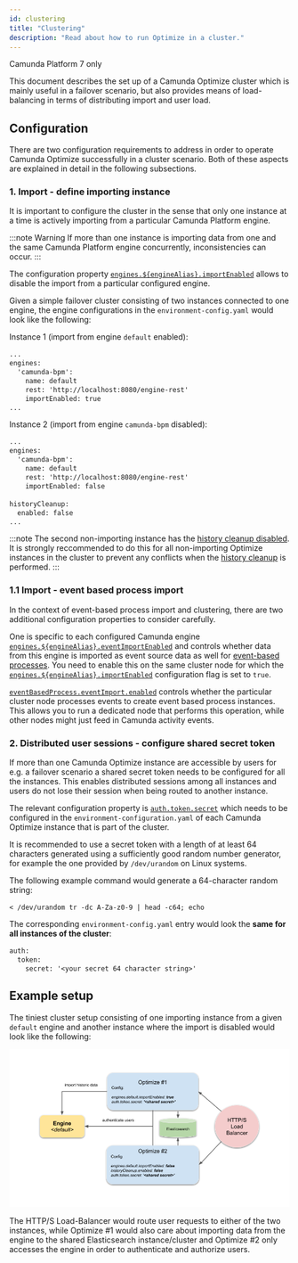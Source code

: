 ```yaml
---
id: clustering
title: "Clustering"
description: "Read about how to run Optimize in a cluster."
---
```


<span class="badge badge--platform">Camunda Platform 7 only</span>

This document describes the set up of a Camunda Optimize cluster which is mainly useful in a failover scenario, but also provides means of load-balancing in terms of distributing import and user load.

## Configuration

There are two configuration requirements to address in order to operate Camunda Optimize successfully in a cluster scenario.
Both of these aspects are explained in detail in the following subsections.

### 1. Import - define importing instance

It is important to configure the cluster in the sense that only one instance at a time is actively importing from a particular Camunda Platform engine.

:::note Warning
If more than one instance is importing data from one and the same Camunda Platform engine concurrently, inconsistencies can occur.
:::

The configuration property [`engines.${engineAlias}.importEnabled`](../configuration/#connection-to-camunda-platform) allows to disable the import from a particular configured engine.

Given a simple failover cluster consisting of two instances connected to one engine, the engine configurations in the `environment-config.yaml` would look like the following:

Instance 1 (import from engine `default` enabled):

```
...
engines:
  'camunda-bpm':
    name: default
    rest: 'http://localhost:8080/engine-rest'
    importEnabled: true
...
```

Instance 2 (import from engine `camunda-bpm` disabled):

```
...
engines:
  'camunda-bpm':
    name: default
    rest: 'http://localhost:8080/engine-rest'
    importEnabled: false

historyCleanup:
  enabled: false
...
```

:::note
The second non-importing instance has the [history cleanup disabled](../configuration/#history-cleanup-settings). It is strongly reccommended to do this for all non-importing Optimize instances in the cluster to prevent any conflicts when the [history cleanup](../history-cleanup/) is performed.
:::

### 1.1 Import - event based process import

In the context of event-based process import and clustering, there are two additional configuration properties to consider carefully.

One is specific to each configured Camunda engine [`engines.${engineAlias}.eventImportEnabled`](../configuration/#connection-to-camunda-platform) and controls whether data from this engine is imported as event source data as well for [event-based processes](./../../../components/optimize/userguide/additional-features/event-based-processes.md). You need to enable this on the same cluster node for which the [`engines.${engineAlias}.importEnabled`](../configuration/#connection-to-camunda-platform) configuration flag is set to `true`.

[`eventBasedProcess.eventImport.enabled`](../configuration/#event-based-process-configuration) controls whether the particular cluster node processes events to create event based process instances. This allows you to run a dedicated node that performs this operation, while other nodes might just feed in Camunda activity events.

### 2. Distributed user sessions - configure shared secret token

If more than one Camunda Optimize instance are accessible by users for e.g. a failover scenario a shared secret token needs to be configured for all the instances.
This enables distributed sessions among all instances and users do not lose their session when being routed to another instance.

The relevant configuration property is [`auth.token.secret`](../configuration/#security) which needs to be configured in the `environment-configuration.yaml` of each Camunda Optimize instance that is part of the cluster.

It is recommended to use a secret token with a length of at least 64 characters generated using a sufficiently good random number generator, for example the one provided by `/dev/urandom` on Linux systems.

The following example command would generate a 64-character random string:

```
< /dev/urandom tr -dc A-Za-z0-9 | head -c64; echo
```

The corresponding `environment-config.yaml` entry would look the **same for all instances of the cluster**:

```
auth:
  token:
    secret: '<your secret 64 character string>'
```

## Example setup

The tiniest cluster setup consisting of one importing instance from a given `default` engine and another instance where the import is disabled would look like the following:

![Two Optimize instances](./img/Optimize-Clustering.png)

The HTTP/S Load-Balancer would route user requests to either of the two instances, while Optimize #1 would also care about importing data from the engine to the shared 
Elasticsearch instance/cluster and Optimize #2 only accesses the engine in order to authenticate and authorize users.
